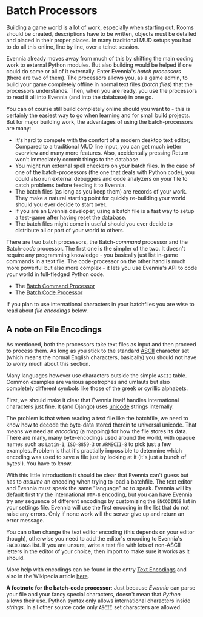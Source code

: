 # Batch Processors


Building a game world is a lot of work, especially when starting out. Rooms should be created, descriptions have to be written, objects must be detailed and placed in their proper places. In many traditional MUD setups you had to do all this online, line by line, over a telnet session.

Evennia already moves away from much of this by shifting the main coding work to external Python modules. But also building would be helped if one could do some or all of it externally. Enter Evennia's *batch processors* (there are two of them). The processors allows you, as a game admin, to build your game completely offline in normal text files (*batch files*) that the processors understands. Then, when you are ready, you use the processors to read it all into Evennia (and into the database) in one go.

You can of course still build completely online should you want to - this is certainly the easiest way to go when learning and for small build projects. But for major building work, the advantages of using the batch-processors are many:
- It's hard to compete with the comfort of a modern desktop text editor; Compared to a traditional MUD line input, you can get much better overview and many more features. Also, accidentally pressing Return won't immediately commit things to the database.
- You might run external spell checkers on your batch files. In the case of one of the batch-processors (the one that deals with Python code), you could also run external debuggers and code analyzers on your file to catch problems before feeding it to Evennia.
- The batch files (as long as you keep them) are records of your work. They make a natural starting point for quickly re-building your world should you ever decide to start over.
- If you are an Evennia developer, using a batch file is a fast way to setup a test-game after having reset the database.
- The batch files might come in useful should you ever decide to distribute all or part of your world to others.


There are two batch processors, the Batch-*command* processor and the Batch-*code* processor. The first one is the simpler of the two. It doesn't require any programming knowledge - you basically just list in-game commands in a text file. The code-processor on the other hand is much more powerful but also more complex - it lets you use Evennia's API to code your world in full-fledged Python code.

- The [Batch Command Processor](Batch-command-processor)
- The [Batch Code Processor](Batch-code-processor)

If you plan to use international characters in your batchfiles you are wise to read about *file encodings* below.

## A note on File Encodings

As mentioned, both the processors take text files as input and then proceed to process them. As long as you stick to the standard [ASCII](http://en.wikipedia.org/wiki/Ascii) character set (which means the normal English characters, basically) you should not have to worry much about this section.

Many languages however use characters outside the simple `ASCII` table. Common examples are various apostrophes and umlauts but also completely different symbols like those of the greek or cyrillic alphabets.

First, we should make it clear that Evennia itself handles international characters just fine. It (and Django) uses [unicode](http://en.wikipedia.org/wiki/Unicode) strings internally.

The problem is that when reading a text file like the batchfile, we need to know how to decode the byte-data stored therein to universal unicode. That means we need an *encoding* (a mapping) for how the file stores its data. There are many, many byte-encodings used around the world, with opaque names such as `Latin-1`, `ISO-8859-3` or `ARMSCII-8` to pick just a few examples. Problem is that it's practially impossible to determine which encoding was used to save a file just by looking at it (it's just a bunch of bytes!). You have to *know*.

With this little introduction it should be clear that Evennia can't guess but has to *assume* an encoding when trying to load a batchfile. The text editor and Evennia must speak the same "language" so to speak. Evennia will by default first try the international `UTF-8` encoding, but you can have Evennia try any sequence of different encodings by customizing the `ENCODINGS` list in your settings file. Evennia will use the first encoding in the list that do not raise any errors. Only if none work will the server give up and return an error message.

You can often change the text editor encoding (this depends on your editor though), otherwise you need to add the editor's encoding to Evennia's `ENCODINGS` list. If you are unsure, write a test file with lots of non-ASCII letters in the editor of your choice, then import to make sure it works as it should.

More help with encodings can be found in the entry [Text Encodings](Text-Encodings) and also in the Wikipedia article [here](http://en.wikipedia.org/wiki/Text_encodings).

**A footnote for the batch-code processor**: Just because *Evennia* can parse your file and your fancy special characters, doesn't mean that *Python* allows their use. Python syntax only allows international characters inside *strings*. In all other source code only `ASCII` set characters are allowed.
